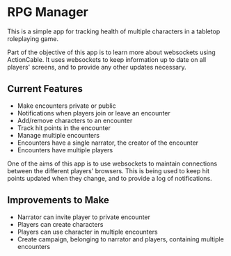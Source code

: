 # RPG Manager

This is a simple app for tracking health of multiple characters in a tabletop roleplaying game.

Part of the objective of this app is to learn more about websockets using ActionCable. It uses websockets to keep information up to date on all players' screens, and to provide any other updates necessary.

## Current Features

* Make encounters private or public
* Notifications when players join or leave an encounter
* Add/remove characters to an encounter
* Track hit points in the encounter
* Manage multiple encounters
* Encounters have a single narrator, the creator of the encounter
* Encounters have multiple players

One of the aims of this app is to use websockets to maintain connections between the different players' browsers. This is being used to keep hit points updated when they change, and to provide a log of notifications.

## Improvements to Make

* Narrator can invite player to private encounter
* Players can create characters
* Players can use character in multiple encounters
* Create campaign, belonging to narrator and players, containing multiple encounters
